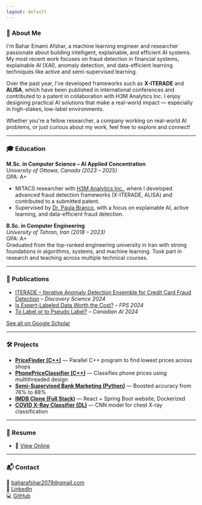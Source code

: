 ```yaml
---
layout: default
---
```


### 🌟 About Me

I'm Bahar Emami Afshar, a machine learning engineer and researcher passionate about building intelligent, explainable, and efficient AI systems. My most recent work focuses on fraud detection in financial systems, explainable AI (XAI), anomaly detection, and data-efficient learning techniques like active and semi-supervised learning.

Over the past year, I’ve developed frameworks such as **X-ITERADE** and **ALISA**, which have been published in international conferences and contributed to a patent in collaboration with H3M Analytics Inc. I enjoy designing practical AI solutions that make a real-world impact — especially in high-stakes, low-label environments.

Whether you're a fellow researcher, a company working on real-world AI problems, or just curious about my work, feel free to explore and connect!

---
### 🎓 Education

**M.Sc. in Computer Science – AI Applied Concentration**  
*University of Ottawa, Canada (2023 – 2025)*  
GPA: A+  
- MITACS researcher with [H3M Analytics Inc.](https://h3m.io/home), where I developed advanced fraud detection frameworks (X-ITERADE, ALISA) and contributed to a submitted patent.
- Supervised by [Dr. Paula Branco](https://paobranco.github.io/), with a focus on explainable AI, active learning, and data-efficient fraud detection.

**B.Sc. in Computer Engineering**  
*University of Tehran, Iran (2018 – 2023)*  
GPA: A+  
Graduated from the top-ranked engineering university in Iran with strong foundations in algorithms, systems, and machine learning. Took part in research and teaching across multiple technical courses.

---

### 📰 Publications

- [ITERADE – Iterative Anomaly Detection Ensemble for Credit Card Fraud Detection](https://link.springer.com/chapter/10.1007/978-3-031-78980-9_8) – *Discovery Science 2024*
- [Is Expert-Labeled Data Worth the Cost?](https://link.springer.com/chapter/10.1007/978-3-031-87496-3_12) – *FPS 2024*
- [To Label or to Pseudo Label?](https://caiac.pubpub.org/pub/r5yzx1s1) – *Canadian AI 2024*

[See all on Google Scholar](https://scholar.google.ca/citations?user=1a4pNfgAAAAJ&hl=en)

---

### 🛠️ Projects

- **[PriceFinder (C++)](https://github.com/beafshar/Multiprocess-Pipeline)** — Parallel C++ program to find lowest prices across shops  
- **[PhonePriceClassifier (C++)](https://github.com/beafshar/Parallel-Programming)** — Classifies phone prices using multithreaded design  
- **[Semi-Supervised Bank Marketing (Python)](https://github.com/beafshar/SSL_Comparison)** — Boosted accuracy from 76% to 88%  
- **[IMDB Clone (Full Stack)](https://github.com/beafshar/imdb-clone)** — React + Spring Boot website, Dockerized  
- **[COVID X-Ray Classifier (DL)](https://github.com/beafshar/covid-xray)** — CNN model for chest X-ray classification

---


### 📄 Resume

- 📄 [View Online](resume.html)

---

### 📬 Contact

📧 [baharafshar2079@gmail.com](mailto:baharafshar2079@gmail.com)  
🔗 [LinkedIn](https://linkedin.com/in/bahar-afshar)  
💻 [GitHub](https://github.com/beafshar)
